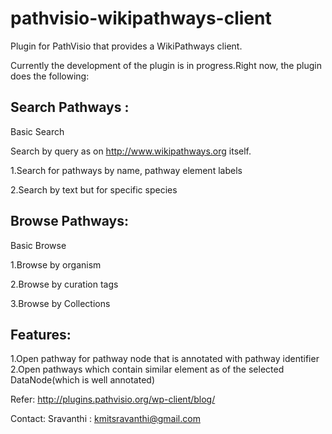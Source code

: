 pathvisio-wikipathways-client
=============================

Plugin for PathVisio that provides a WikiPathways client.

Currently the development of the plugin is in progress.Right now, the plugin does the following:




Search Pathways :
-----------------

Basic Search

Search by query as on http://www.wikipathways.org itself.

1.Search for pathways by name, pathway element labels

2.Search by text but for specific species

Browse Pathways:
----------------

Basic Browse

1.Browse by organism

2.Browse by curation tags

3.Browse by Collections

Features: 
---------
1.Open pathway for pathway node that is annotated with pathway identifier
2.Open pathways which contain similar element as of the selected DataNode(which is well annotated)

Refer: http://plugins.pathvisio.org/wp-client/blog/

Contact: Sravanthi : kmitsravanthi@gmail.com

